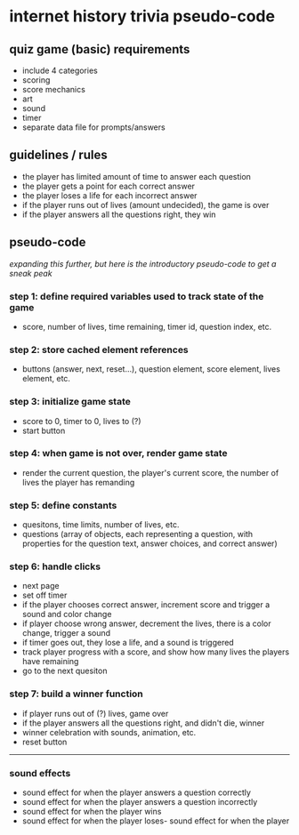 # internet history trivia pseudo-code

<!-- *I will update the wire-frame, as there are a few elements I'm missing.* -->

## quiz game (basic) requirements

- include 4 categories
- scoring
- score mechanics
- art
- sound
- timer
- separate data file for prompts/answers

## guidelines / rules

- the player has limited amount of time to answer each question
- the player gets a point for each correct answer
- the player loses a life for each incorrect answer
- if the player runs out of lives (amount undecided), the game is over
- if the player answers all the questions right, they win

## pseudo-code

*expanding this further, but here is the introductory pseudo-code to get a sneak peak*

### step 1: define required variables used to track state of the game

- score, number of lives, time remaining, timer id, question index, etc.

### step 2: store cached element references

- buttons (answer, next, reset...), question element, score element, lives element, etc.

### step 3: initialize game state

- score to 0, timer to 0, lives to (?)
- start button

### step 4: when game is not over, render game state

- render the current question, the player's current score, the number of lives the player has remanding

### step 5: define constants

- quesitons, time limits, number of lives, etc.
- questions (array of objects, each representing a question, with properties for the question text, answer choices, and correct answer)

### step 6: handle clicks

- next page
- set off timer
- if the player chooses correct answer, increment score and trigger a sound and color change
- if player choose wrong answer, decrement the lives, there is a color change, trigger a sound
- if timer goes out, they lose a life, and a sound is triggered
- track player progress with a score, and show how many lives the players have remaining
- go to the next quesiton

### step 7: build a winner function

- if player runs out of (?) lives, game over
- if the player answers all the questions right, and didn't die, winner
- winner celebration with sounds, animation, etc.
- reset button

---

### sound effects

  - sound effect for when the player answers a question correctly
  - sound effect for when the player answers a question incorrectly
  - sound effect for when the player wins
  - sound effect for when the player loses- sound effect for when the player